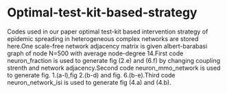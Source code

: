 # Optimal-test-kit-based-strategy
Codes used in our paper optimal test-kit based intervention strategy of epidemic spreading in heterogeneous complex networks are stored here.One scale-free network adjacency matrix is given albert-barabasi graph of node N=500 with average node-degree 14.First code neuron_fraction is used to generate fig (2.e) and (6.f) by changing coupling strenth and network adjacency.Second code neuron_mmo_network is used to generate fig. 1.(a-l),fig 2.(b-d) and fig. 6.(b-e).Third code neuron_network_isi is used to generate fig (4.a) and (4.b).
